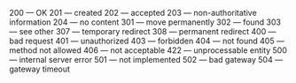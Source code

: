 200 — OK
201 — created
202 — accepted
203 — non-authoritative information
204 — no content
301 — move permanently
302 — found
303 — see other
307 — temporary redirect
308 — permanent redirect
400 — bad request
401 — unauthorized
403 — forbidden
404 — not found
405 — method not allowed
406 — not acceptable
422 — unprocessable entity
500 — internal server error
501 — not implemented
502 — bad gateway
504 — gateway timeout

